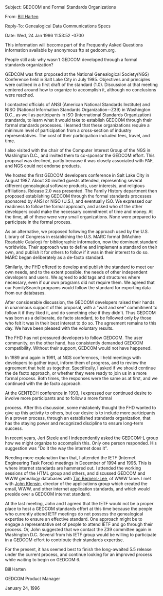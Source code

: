 Subject: GEDCOM and Formal Standards Organizations

From: [Bill Harten](https://www.linkedin.com/in/billharten/)

Reply-To: Genealogical Data Communications Specs

Date: Wed, 24 Jan 1996 11:53:52 -0700


This information will become part of the Frequently Asked
Questions information available by anonymous ftp at gedcom.org.

People still ask: why wasn't GEDCOM developed through a formal standards organization?

GEDCOM was first proposed at the National Genealogical Society(NGS) Conference held in Salt Lake City in July 1985. Objectives and principles were outlined in a first draft of the standard (1.0). Discussion at that meeting centered around how to organize to accomplish it, although no conclusions were reached.

I contacted officials of ANSI (American National Standards Institute) and NISO (National Information Standards Organization--Z39) in Washington D.C., as well as participants in ISO (International Standards Organization) standards, to learn what it would take to establish GEDCOM through their formal standards processes. I learned that these organizations require a minimum level of participation from a cross-section of industry representatives. The cost of their participation included fees, travel, and time.

I also visited with the chair of the Computer Interest Group of the NGS in Washington D.C., and invited them to co-sponsor the GEDCOM effort. This proposal was declined, partly because it was closely associated with PAF, and NGS could not endorse products.

We hosted the first GEDCOM developers conference in Salt Lake City in August 1987. About 30 invited guests attended, representing several different genealogical software products, user interests, and religious affiliations. Release 2.0 was presented. The Family History department then proposed establishing GEDCOM through the formal standards processes sponsored by ANSI or NISO (U.S.), and eventually ISO. We expressed our readiness to follow the formal approach, and asked who of the other developers could make the necessary commitment of time and money. At the time, all of these were very small organizations. None were prepared to participate in the formal process.

As an alternative, we proposed following the approach used by the U.S. Library of Congress in establishing the U.S. MARC format (MAchine Readable Catalog) for bibliographic information, now the dominant standard worldwide. Their approach was to define and implement a standard on their own, and publish it for others to follow if it was in their interest to do so. MARC began deliberately as a de-facto standard. 

Similarly, the FHD offered to develop and publish the standard to meet our own needs, and to the extent possible, the needs of other independent developers and users. We agreed to add tags and structures where necessary, even if our own programs did not require them. We agreed that our FamilySearch programs would follow the standard for exporting data from our databases.

After considerable discussion, the GEDCOM developers raised their hands in unanimous support of this proposal, with a "wait and see" commitment to follow it if they liked it, and do something else if they didn't. Thus GEDCOM was born as a deliberate, de facto standard, to be followed only by those who felt it was in their best interest to do so. The agreement remains to this day. We have been pleased with the voluntary results.

The FHD has not pressured developers to follow GEDCOM. The user community, on the other hand, has consistently demanded GEDCOM compatibility. Without their support, GEDCOM would not have happened.

In 1989 and again in 1991, at NGS conferences, I held meetings with developers to gather input, inform them of progress, and to review the agreement that held us together. Specifically, I asked if we should continue the de facto approach, or whether they were ready to join us in a more formal process. Both times, the responses were the same as at first, and we continued with the de facto approach.

At the GENTECH conference in 1993, I expressed our continued desire to involve more participants and to follow a more formal

process. After this discussion, some mistakenly thought the FHD wanted to give up this activity to others, but our desire is to include more participants in a proven process, through an established standards organization, that has the staying power and recognized discipline to ensure long-term success.

In recent years, Jeri Steele and I independently asked the GEDCOM-L group how we might organize to accomplish this. Only one person responded. His suggestion was "Do it the way the internet does it". 

Needing more explanation than that, I attended the IETF (Internet Engineering Task Force) meetings in December of 1994 and 1995. This is where internet standards are hammered out. I attended the working sessions of the HTML group and others, and discussed GEDCOM and WWW genealogy databases with [Tim Berners-Lee](https://www.w3.org/People/Berners-Lee/), of WWW fame. I met with [John Klensin](https://www.internethalloffame.org/inductees/john-klensin), director of the applications group which created the email, WWW, and other internet application standards, and which would preside over a GEDCOM internet standard.

At the last meeting, John and I agreed that the IETF would not be a proper place to host a GEDCOM standards effort at this time because the people who currently attend IETF meetings do not possess the genealogical expertise to ensure an effective standard. One approach might be to engage a representative set of people to attend IETF and go through their process. Or, John suggested that we contact the Z39 committee again in Washington D.C. Several from his IETF group would be willing to participate in a GEDCOM effort to contribute their standards expertise.

For the present, it has seemed best to finish the long-awaited 5.5 release under the current process, and continue looking for an improved process while waiting to begin on GEDCOM 6.


Bill Harten

GEDCOM Product Manager

January 24, 1996